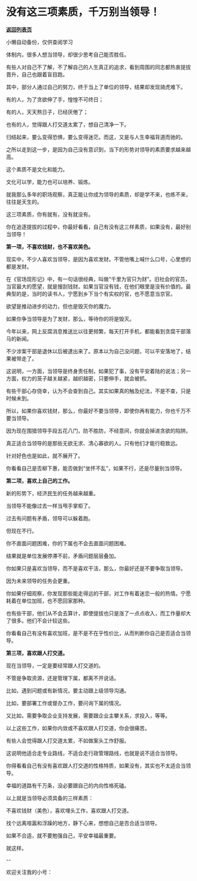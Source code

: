 # 没有这三项素质，千万别当领导！

[**返回列表页**](/gzh/费曼的小茶馆)

小懒自动备份，仅供查阅学习

体制内，很多人想当领导，却很少思考自己能否胜任。

有些人对自己不了解，不了解自己的人生真正的追求，看到周围的同志都热衷提拔晋升，自己也跟着盲目跑。

其中，部分人通过自己的努力，终于当上了单位的领导，结果却发现骑虎难下。  

有的人，为了贪欲伸了手，惶惶不可终日；

有的人，天天熬日子，已经厌倦了；

也有的人，觉得跟人打交道太累了，想自己清净一下。

归结起来，要么变得恐惧，要么变得迷茫。而这，又是与人生幸福背道而驰的。

之所以走到这一步，是因为自己没有意识到，当下的形势对领导的素质要求越来越高。  

这个素质不是文化和能力。

文化可以学，能力也可以培养、锻炼。

就我那么多年的职场观察，真正能让你成为领导的素质，却是学不来，也练不来，往往是天生的。

这三项素质，你有就有，没有就没有。

你在追逐提拔的过程中，你最好看看，自己有没有这三样素质，如果没有，最好别当领导！  

**第一项，不喜欢钱财，也不喜欢美色。**  

现实中，不少人喜欢当领导，是因为喜欢发财。不管他嘴上喊什么口号，心里想的都是发财。  

在《官场现形记》中，有一句话很经典，叫做“千里为官只为财”。旧社会的官员，当官最大的愿望，就是搜刮钱财。如果当官没有钱，在他们眼里是没有价值的。最典型的是，当时的读书人，宁愿到乡下当个有实权的官，也不愿意当京官。

欲望是推动进步的动力，但也是毁灭你的魔力。  

如果你争当领导是为了发财，那么，等待你的将是毁灭。  

今年以来，网上反腐消息推送比以往更频繁，每天打开手机，都能看到贪腐干部落马的新闻。

不少涉案干部是退休以后被逮出来了。原本以为自己没问题，可以平安落地了，结果被带走了。  

这说明，一方面，当领导是终身责任制，如果犯了事，没有平安着陆的说法；另一方面，权力的笼子越关越紧，越织越密，只要伸手，就会被抓。  

有些干部心存侥幸，认为不会查到自己。其实如果真的触及纪法，不是不查，只是时候未到。

所以，如果你喜欢钱财，那么，你最好不要当领导，即使你再有能力，你也千万不要当领导。  

因为现在围猎领导手段五花八门，防不胜防，不经意间，你就会掉进贪欲的陷阱。  

真正适合当领导的是那些无欲无求、清心寡欲的人。只有他们才能行稳致远。  

针对好色也是如此，就不展开了。

你看看自己是否柳下惠，能否做到“坐怀不乱”，如果不行，还是尽量别当领导。  

**第二项，喜欢上自己的工作。**

新的形势下，经济民生的任务越来越重。

当领导不能像过去一样当甩手掌柜了。

过去有问题有矛盾，领导可以躲着跑。  

但现在不行。

你不直面问题困难，你的下属也不会去直面问题困难。

结果就是单位发展停滞不前，矛盾问题层层叠加。

你如果只是喜欢当领导，而不是喜欢干活，那么，你最好还是不要争取当领导。

因为未来领导的任务会更重。  

你如果仔细观察，你发现那些能走得远的干部，对工作有着迷恋一般的热情。宁愿耗着在单位加班，也不愿回家那种。

也有些干部，他们从不会去算计，即使提拔也只是涨了一点点收入，而工作量却大了很多。他们不会计较这些。  

你看看自己有没有喜欢加班，是不是不在乎性价比，从而判断你自己是否适合当领导。

**第三项，喜欢跟人打交道。**

现在当领导，一定是要经常跟人打交道的。

不管是争取资源，还是管理下属，都离不开说话。

比如，遇到问题或有新情况，要主动跟上级领导沟通。

比如，要部署工作或督办工作，要问询下属的情况。

又比如，需要争取企业支持发展，需要跟企业主攀关系，求投入，等等。  

以上这些工作，如果你内敛或不喜欢跟人打交道，你会很痛苦。  

有些人会觉得跟人打交道太累，不如做案头工作舒服。  

这说明他适合走专业路线，不适合走行政管理路线，也就是说不适合当领导。

你得看看自己有没有喜欢跟人打交道的性格特质，如果没有，其实也不太适合当领导。  

幸福的道路有千万条，没必要跟自己的内向性格死磕。

以上就是当领导必须具备的三样素质：  

不喜欢钱财（美色），喜欢埋头工作，喜欢跟人打交道。

找个远离喧嚣和浮躁的地方，静下心来，想想自己是否合适当领导。

如果不合适，就不要勉强自己，平安幸福最重要。  

就这样。

\--

欢迎关注我的小号：

